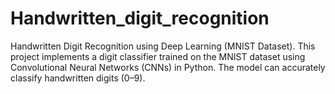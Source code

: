 # Handwritten_digit_recognition
Handwritten Digit Recognition using Deep Learning (MNIST Dataset).   This project implements a digit classifier trained on the MNIST dataset using Convolutional Neural Networks (CNNs) in Python. The model can accurately classify handwritten digits (0–9).
